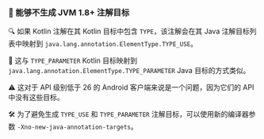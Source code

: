  
### 🌟 能够不生成 JVM 1.8+ 注解目标

🔍 如果 Kotlin 注解在其 Kotlin 目标中包含 `TYPE`，该注解会在其 Java 注解目标列表中映射到 `java.lang.annotation.ElementType.TYPE_USE`。

🔄 这与 `TYPE_PARAMETER` Kotlin 目标映射到 `java.lang.annotation.ElementType.TYPE_PARAMETER` Java 目标的方式类似。

⚠️ 这对于 API 级别低于 26 的 Android 客户端来说是一个问题，因为它们的 API 中没有这些目标。

🛠️ 为了避免生成 `TYPE_USE` 和 `TYPE_PARAMETER` 注解目标，可以使用新的编译器参数 `-Xno-new-java-annotation-targets`。